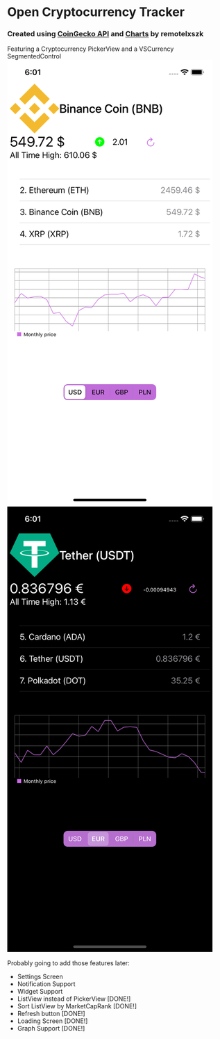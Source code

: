 #  Open Cryptocurrency Tracker

### Created using [**CoinGecko API**](https://www.coingecko.com/en/api#explore-api) and [**Charts**](https://github.com/danielgindi/Charts) by **remotelxszk**

Featuring a Cryptocurrency PickerView and a VSCurrency SegmentedControl
![Light Mode Screenshot](https://github.com/remotelxszk/openCryptoTracker/blob/main/lightmodeimage.png?raw=true=414x896)
![Dark Mode Screenshot](https://github.com/remotelxszk/openCryptoTracker/blob/main/darkmodeimage.png?raw=true=414x896)

Probably going to add those features later:
- Settings Screen
- Notification Support
- Widget Support
- ListView instead of PickerView [DONE!]
- Sort ListView by MarketCapRank [DONE!]
- Refresh button [DONE!]
- Loading Screen [DONE!]
- Graph Support [DONE!]

